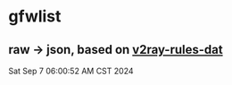 # gfwlist
## raw -> json, based on [v2ray-rules-dat](https://github.com/Loyalsoldier/v2ray-rules-dat)
Sat Sep  7 06:00:52 AM CST 2024

